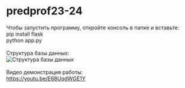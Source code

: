# predprof23-24

Чтобы запустить программу, откройте консоль в папке и вставьте:\
pip install flask\
python app.py\
\
Структура базы данных:\
![Структура базы данных](https://github.com/vitoffer/predprof23-24/assets/113180339/894c1324-d8b7-4dfb-8b65-fd8f1df9685f)\
\
Видео демонстрация работы: \
https://youtu.be/E68UqdWGE1Y
